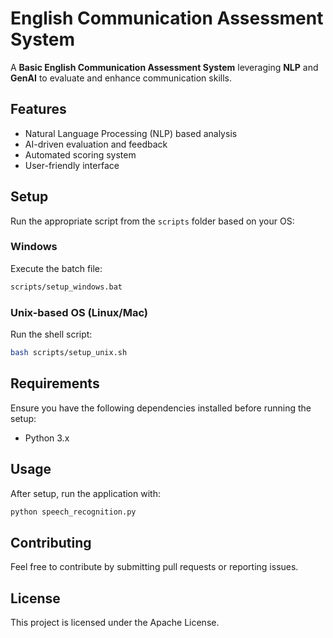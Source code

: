 # English Communication Assessment System

A **Basic English Communication Assessment System** leveraging **NLP** and **GenAI** to evaluate and enhance communication skills.

## Features
- Natural Language Processing (NLP) based analysis
- AI-driven evaluation and feedback
- Automated scoring system
- User-friendly interface

## Setup
Run the appropriate script from the `scripts` folder based on your OS:

### Windows
Execute the batch file:
```sh
scripts/setup_windows.bat
```

### Unix-based OS (Linux/Mac)
Run the shell script:
```sh
bash scripts/setup_unix.sh
```

## Requirements
Ensure you have the following dependencies installed before running the setup:
- Python 3.x

## Usage
After setup, run the application with:
```sh
python speech_recognition.py
```

## Contributing
Feel free to contribute by submitting pull requests or reporting issues.

## License
This project is licensed under the Apache License.

